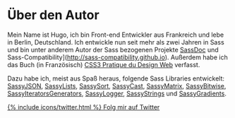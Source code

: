 
# Über den Autor

Mein Name ist Hugo, ich bin Front-end Entwickler aus Frankreich und lebe in Berlin, Deutschland. Ich entwickle nun seit mehr als zwei Jahren in Sass und bin unter anderem Autor der Sass bezogenen Projekte [SassDoc](http://sassdoc.com) und Sass-Compatibility](http://sass-compatibility.github.io). Außerdem habe ich das Buch (in Französisch) [CSS3 Pratique du Design Web](http://www.amazon.fr/dp/2212140231) verfasst.

Dazu habe ich, meist aus Spaß heraus, folgende Sass Libraries entwickelt: [SassyJSON](https://github.com/HugoGiraudel/SassyJSON), [SassyLists](http://sassylists.com), [SassySort](https://github.com/HugoGiraudel/SassySort), [SassyCast](https://github.com/HugoGiraudel/SassyCast), [SassyMatrix](https://github.com/HugoGiraudel/SassyMatrix), [SassyBitwise](https://github.com/HugoGiraudel/SassyBitwise), [SassyIteratorsGenerators](https://github.com/HugoGiraudel/SassyIteratorsGenerators), [SassyLogger](https://github.com/HugoGiraudel/SassyLogger), [SassyStrings](https://github.com/HugoGiraudel/SassyStrings) und [SassyGradients](https://github.com/HugoGiraudel/SassyGradients).

<div class="button-wrapper">
  <a href="https://twitter.com/{{ site.twitter_username }}" target="_blank" class="button">
    {% include icons/twitter.html %}
    Folg mir auf Twitter
  </a>
</div>
